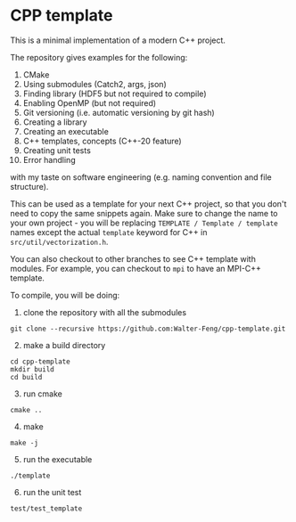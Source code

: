 # CPP template

This is a minimal implementation of a modern C++ project.


The repository gives examples for the following:

1. CMake
2. Using submodules (Catch2, args, json)
3. Finding library (HDF5 but not required to compile)
4. Enabling OpenMP (but not required)
5. Git versioning (i.e. automatic versioning by git hash)
6. Creating a library
7. Creating an executable
8. C++ templates, concepts (C++-20 feature)
9. Creating unit tests
10. Error handling

with my taste on software engineering (e.g. naming convention and file structure).

This can be used as a template for your next C++ project, so that you don't need
to copy the same snippets again. Make sure to change the name to your own project -
you will be replacing `TEMPLATE / Template / template` names except the 
actual `template` keyword for C++ in `src/util/vectorization.h`.

You can also checkout to other branches to see C++ template with modules. For 
example, you can checkout to `mpi` to have an MPI-C++ template.

To compile, you will be doing:
1. clone the repository with all the submodules
```
git clone --recursive https://github.com:Walter-Feng/cpp-template.git
```
2. make a build directory
```
cd cpp-template
mkdir build
cd build
```
3. run cmake
```
cmake ..
```
4. make
```
make -j
```
5. run the executable
```
./template
```
6. run the unit test
```
test/test_template
```